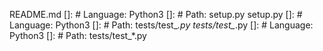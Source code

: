 README.md
[]: # Language: Python3
[]: # Path: setup.py
setup.py
[]: # Language: Python3
[]: # Path: tests/test_*.py
tests/test_*.py
[]: # Language: Python3
[]: # Path: tests/test_*.py


